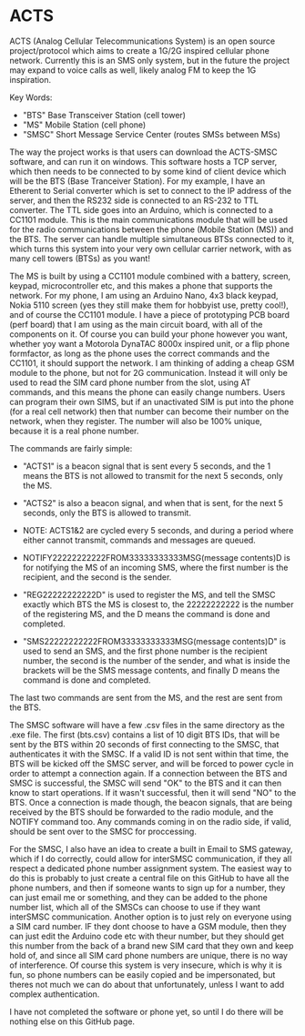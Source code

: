 # ACTS
ACTS (Analog Cellular Telecommunications System) is an open source project/protocol which aims to create a 1G/2G inspired cellular phone network. Currently this is an SMS only system, but in the future the project may expand to voice calls as well, likely analog FM to keep the 1G inspiration.

Key Words:

  - "BTS" Base Transceiver Station (cell tower)
  - "MS" Mobile Station (cell phone)
  - "SMSC" Short Message Service Center (routes SMSs between MSs)

The way the project works is that users can download the ACTS-SMSC software, and can run it on windows. This software hosts a TCP server, which then needs to be connected to by some kind of client device which will be the BTS (Base Tranceiver Station). For my example, I have an Etherent to Serial converter which is set to connect to the IP address of the server, and then the RS232 side is connected to an RS-232 to TTL converter. The TTL side goes into an Arduino, which is connected to a CC1101 module. This is the main communications module that will be used for the radio communications between the phone (Mobile Station (MS)) and the BTS. The server can handle multiple simultaneous BTSs connected to it, which turns this system into your very own cellular carrier network, with as many cell towers (BTSs) as you want! 

The MS is built by using a CC1101 module combined with a battery, screen, keypad, microcontroller etc, and this makes a phone that supports the network. For my phone, I am using an Arduino Nano, 4x3 black keypad, Nokia 5110 screen (yes they still make them for hobbyist use, pretty cool!), and of course the CC1101 module. I have a piece of prototyping PCB board (perf board) that I am using as the main circuit board, with all of the components on it. Of course you can build your phone however you want, whether yoy want a Motorola DynaTAC 8000x inspired unit, or a flip phone formfactor, as long as the phone uses the correct commands and the CC1101, it should support the network. I am thinking of adding a cheap GSM module to the phone, but not for 2G communication. Instead it will only be used to read the SIM card phone number from the slot, using AT commands, and this means the phone can easily change numbers. Users can program their own SIMS, but if an unactivated SIM is put into the phone (for a real cell network) then that number can become their number on the network, when they register. The number will also be 100% unique, because it is a real phone number.

The commands are fairly simple:

  - "ACTS1" is a beacon signal that is sent every 5 seconds, and the 1 means the BTS is not allowed to transmit for the next 5 seconds, only the MS.

  - "ACTS2" is also a beacon signal, and when that is sent, for the next 5 seconds, only the BTS is allowed to transmit.

  - NOTE: ACTS1&2 are cycled every 5 seconds, and during a period where either cannot transmit, commands and messages are queued.

  - NOTIFY22222222222FROM33333333333MSG(message contents)D is for notifying the MS of an incoming SMS, where the first number is the recipient, and the second is the sender.

  - "REG22222222222D" is used to register the MS, and tell the SMSC exactly which BTS the MS is closest to, the 22222222222 is the number of the registering MS, and the D means the command is done and completed.

  - "SMS22222222222FROM33333333333MSG(message contents)D" is used to send an SMS, and the first phone number is the recipient number, the second is the number of the sender, and what is inside the brackets will be the SMS message contents, and finally D means the command is done and completed.

The last two commands are sent from the MS, and the rest are sent from the BTS.

The SMSC software will have a few .csv files in the same directory as the .exe file. The first (bts.csv) contains a list of 10 digit BTS IDs, that will be sent by the BTS within 20 seconds of first connecting to the SMSC, that authenticates it with the SMSC. If a valid ID is not sent within that time, the BTS will be kicked off the SMSC server, and will be forced to power cycle in order to attempt a connection again. If a connection between the BTS and SMSC is successful, the SMSC will send "OK" to the BTS and it can then know to start operations. If it wasn't successful, then it will send "NO" to the BTS. Once a connection is made though, the beacon signals, that are being received by the BTS should be forwarded to the radio module, and the NOTIFY command too. Any commands coming in on the radio side, if valid, should be sent over to the SMSC for proccessing.

For the SMSC, I also have an idea to create a built in Email to SMS gateway, which if I do correctly, could allow for interSMSC communication, if they all respect a dedicated phone number assignment system. The easiest way to do this is probably to just create a central file on this GitHub to have all the phone numbers, and then if someone wants to sign up for a number, they can just email me or something, and they can be added to the phone number list, which all of the SMSCs can choose to use if they want interSMSC communication. Another option is to just rely on everyone using a SIM card number. IF they dont choose to have a GSM module, then they can just edit the Arduino code etc with theur number, but they should get this number from the back of a brand new SIM card that they own and keep hold of, and since all SIM card phone numbers are unique, there is no way of interference. Of course this system is very insecure, which is why it is fun, so phone numbers can be easily copied and be impersonated, but theres not much we can do about that unfortunately, unless I want to add complex authentication.

I have not completed the software or phone yet, so until I do there will be nothing else on this GitHub page.
